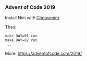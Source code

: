 ### Advent of Code 2019

Install Nim with [Choosenim](https://github.com/dom96/choosenim).

Then:

```
make DAY=01 run
make DAY=02 run
...
```

More:
https://adventofcode.com/2019/
